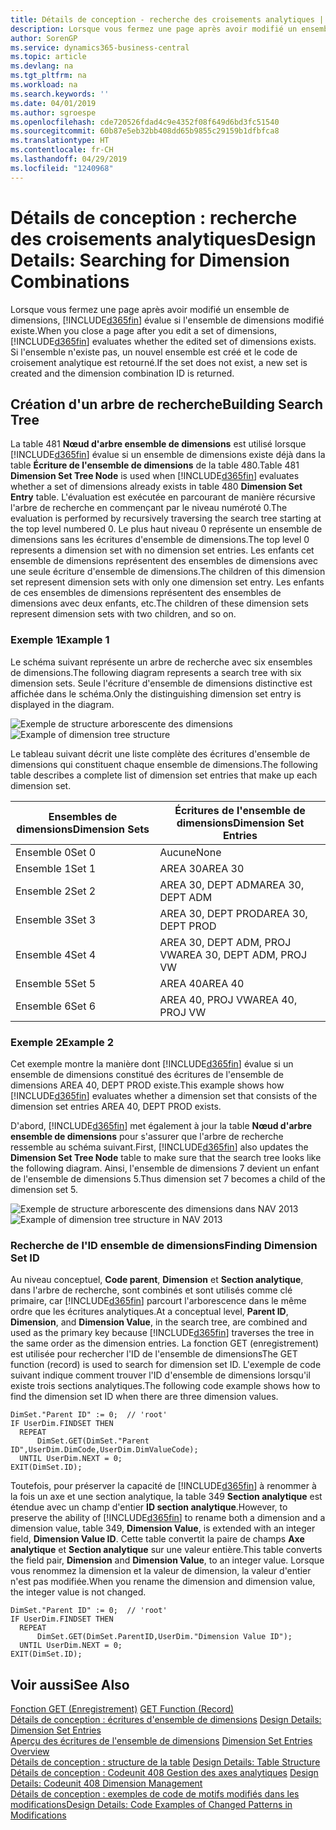 ```yaml
---
title: Détails de conception - recherche des croisements analytiques | Microsoft Docs
description: Lorsque vous fermez une page après avoir modifié un ensemble de dimensions, Business Central évalue si l'ensemble de dimensions modifié existe. Si l'ensemble n'existe pas, un nouvel ensemble est créé et le code de croisement analytique est retourné.
author: SorenGP
ms.service: dynamics365-business-central
ms.topic: article
ms.devlang: na
ms.tgt_pltfrm: na
ms.workload: na
ms.search.keywords: ''
ms.date: 04/01/2019
ms.author: sgroespe
ms.openlocfilehash: cde720526fdad4c9e4352f08f649d6bd3fc51540
ms.sourcegitcommit: 60b87e5eb32bb408dd65b9855c29159b1dfbfca8
ms.translationtype: HT
ms.contentlocale: fr-CH
ms.lasthandoff: 04/29/2019
ms.locfileid: "1240968"
---
```

# <a name="design-details-searching-for-dimension-combinations"></a><span data-ttu-id="4e208-104">Détails de conception : recherche des croisements analytiques</span><span class="sxs-lookup"><span data-stu-id="4e208-104">Design Details: Searching for Dimension Combinations</span></span>
<span data-ttu-id="4e208-105">Lorsque vous fermez une page après avoir modifié un ensemble de dimensions, [!INCLUDE[d365fin](includes/d365fin_md.md)] évalue si l'ensemble de dimensions modifié existe.</span><span class="sxs-lookup"><span data-stu-id="4e208-105">When you close a page after you edit a set of dimensions, [!INCLUDE[d365fin](includes/d365fin_md.md)] evaluates whether the edited set of dimensions exists.</span></span> <span data-ttu-id="4e208-106">Si l'ensemble n'existe pas, un nouvel ensemble est créé et le code de croisement analytique est retourné.</span><span class="sxs-lookup"><span data-stu-id="4e208-106">If the set does not exist, a new set is created and the dimension combination ID is returned.</span></span>  

## <a name="building-search-tree"></a><span data-ttu-id="4e208-107">Création d'un arbre de recherche</span><span class="sxs-lookup"><span data-stu-id="4e208-107">Building Search Tree</span></span>  
 <span data-ttu-id="4e208-108">La table 481 **Nœud d'arbre ensemble de dimensions** est utilisé lorsque [!INCLUDE[d365fin](includes/d365fin_md.md)] évalue si un ensemble de dimensions existe déjà dans la table **Écriture de l'ensemble de dimensions** de la table 480.</span><span class="sxs-lookup"><span data-stu-id="4e208-108">Table 481 **Dimension Set Tree Node** is used when [!INCLUDE[d365fin](includes/d365fin_md.md)] evaluates whether a set of dimensions already exists in table 480 **Dimension Set Entry** table.</span></span> <span data-ttu-id="4e208-109">L'évaluation est exécutée en parcourant de manière récursive l'arbre de recherche en commençant par le niveau numéroté 0.</span><span class="sxs-lookup"><span data-stu-id="4e208-109">The evaluation is performed by recursively traversing the search tree starting at the top level numbered 0.</span></span> <span data-ttu-id="4e208-110">Le plus haut niveau 0 représente un ensemble de dimensions sans les écritures d'ensemble de dimensions.</span><span class="sxs-lookup"><span data-stu-id="4e208-110">The top level 0 represents a dimension set with no dimension set entries.</span></span> <span data-ttu-id="4e208-111">Les enfants cet ensemble de dimensions représentent des ensembles de dimensions avec une seule écriture d'ensemble de dimensions.</span><span class="sxs-lookup"><span data-stu-id="4e208-111">The children of this dimension set represent dimension sets with only one dimension set entry.</span></span> <span data-ttu-id="4e208-112">Les enfants de ces ensembles de dimensions représentent des ensembles de dimensions avec deux enfants, etc.</span><span class="sxs-lookup"><span data-stu-id="4e208-112">The children of these dimension sets represent dimension sets with two children, and so on.</span></span>  

### <a name="example-1"></a><span data-ttu-id="4e208-113">Exemple 1</span><span class="sxs-lookup"><span data-stu-id="4e208-113">Example 1</span></span>  
 <span data-ttu-id="4e208-114">Le schéma suivant représente un arbre de recherche avec six ensembles de dimensions.</span><span class="sxs-lookup"><span data-stu-id="4e208-114">The following diagram represents a search tree with six dimension sets.</span></span> <span data-ttu-id="4e208-115">Seule l'écriture d'ensemble de dimensions distinctive est affichée dans le schéma.</span><span class="sxs-lookup"><span data-stu-id="4e208-115">Only the distinguishing dimension set entry is displayed in the diagram.</span></span>  

 <span data-ttu-id="4e208-116">![Exemple de structure arborescente des dimensions](media/nav2013_dimension_tree.png "Exemple de structure arborescente des dimensions")</span><span class="sxs-lookup"><span data-stu-id="4e208-116">![Example of dimension tree structure](media/nav2013_dimension_tree.png "Example of dimension tree structure")</span></span>  

 <span data-ttu-id="4e208-117">Le tableau suivant décrit une liste complète des écritures d'ensemble de dimensions qui constituent chaque ensemble de dimensions.</span><span class="sxs-lookup"><span data-stu-id="4e208-117">The following table describes a complete list of dimension set entries that make up each dimension set.</span></span>  

|<span data-ttu-id="4e208-118">Ensembles de dimensions</span><span class="sxs-lookup"><span data-stu-id="4e208-118">Dimension Sets</span></span>|<span data-ttu-id="4e208-119">Écritures de l'ensemble de dimensions</span><span class="sxs-lookup"><span data-stu-id="4e208-119">Dimension Set Entries</span></span>|  
|--------------------|---------------------------|  
|<span data-ttu-id="4e208-120">Ensemble 0</span><span class="sxs-lookup"><span data-stu-id="4e208-120">Set 0</span></span>|<span data-ttu-id="4e208-121">Aucune</span><span class="sxs-lookup"><span data-stu-id="4e208-121">None</span></span>|  
|<span data-ttu-id="4e208-122">Ensemble 1</span><span class="sxs-lookup"><span data-stu-id="4e208-122">Set 1</span></span>|<span data-ttu-id="4e208-123">AREA 30</span><span class="sxs-lookup"><span data-stu-id="4e208-123">AREA 30</span></span>|  
|<span data-ttu-id="4e208-124">Ensemble 2</span><span class="sxs-lookup"><span data-stu-id="4e208-124">Set 2</span></span>|<span data-ttu-id="4e208-125">AREA 30, DEPT ADM</span><span class="sxs-lookup"><span data-stu-id="4e208-125">AREA 30, DEPT ADM</span></span>|  
|<span data-ttu-id="4e208-126">Ensemble 3</span><span class="sxs-lookup"><span data-stu-id="4e208-126">Set 3</span></span>|<span data-ttu-id="4e208-127">AREA 30, DEPT PROD</span><span class="sxs-lookup"><span data-stu-id="4e208-127">AREA 30, DEPT PROD</span></span>|  
|<span data-ttu-id="4e208-128">Ensemble 4</span><span class="sxs-lookup"><span data-stu-id="4e208-128">Set 4</span></span>|<span data-ttu-id="4e208-129">AREA 30, DEPT ADM, PROJ VW</span><span class="sxs-lookup"><span data-stu-id="4e208-129">AREA 30, DEPT ADM, PROJ VW</span></span>|  
|<span data-ttu-id="4e208-130">Ensemble 5</span><span class="sxs-lookup"><span data-stu-id="4e208-130">Set 5</span></span>|<span data-ttu-id="4e208-131">AREA 40</span><span class="sxs-lookup"><span data-stu-id="4e208-131">AREA 40</span></span>|  
|<span data-ttu-id="4e208-132">Ensemble 6</span><span class="sxs-lookup"><span data-stu-id="4e208-132">Set 6</span></span>|<span data-ttu-id="4e208-133">AREA 40, PROJ VW</span><span class="sxs-lookup"><span data-stu-id="4e208-133">AREA 40, PROJ VW</span></span>|  

### <a name="example-2"></a><span data-ttu-id="4e208-134">Exemple 2</span><span class="sxs-lookup"><span data-stu-id="4e208-134">Example 2</span></span>  
 <span data-ttu-id="4e208-135">Cet exemple montre la manière dont [!INCLUDE[d365fin](includes/d365fin_md.md)] évalue si un ensemble de dimensions constitué des écritures de l'ensemble de dimensions AREA 40, DEPT PROD existe.</span><span class="sxs-lookup"><span data-stu-id="4e208-135">This example shows how [!INCLUDE[d365fin](includes/d365fin_md.md)] evaluates whether a dimension set that consists of the dimension set entries AREA 40, DEPT PROD exists.</span></span>  

 <span data-ttu-id="4e208-136">D'abord, [!INCLUDE[d365fin](includes/d365fin_md.md)] met également à jour la table **Nœud d'arbre ensemble de dimensions** pour s'assurer que l'arbre de recherche ressemble au schéma suivant.</span><span class="sxs-lookup"><span data-stu-id="4e208-136">First, [!INCLUDE[d365fin](includes/d365fin_md.md)] also updates the **Dimension Set Tree Node** table to make sure that the search tree looks like the following diagram.</span></span> <span data-ttu-id="4e208-137">Ainsi, l'ensemble de dimensions 7 devient un enfant de l'ensemble de dimensions 5.</span><span class="sxs-lookup"><span data-stu-id="4e208-137">Thus dimension set 7 becomes a child of the dimension set 5.</span></span>  

 <span data-ttu-id="4e208-138">![Exemple de structure arborescente des dimensions dans NAV 2013](media/nav2013_dimension_tree_example2.png "Exemple de structure arborescente des dimensions dans NAV 2013")</span><span class="sxs-lookup"><span data-stu-id="4e208-138">![Example of dimension tree structure in NAV 2013](media/nav2013_dimension_tree_example2.png "Example of dimension tree structure in NAV 2013")</span></span>  

### <a name="finding-dimension-set-id"></a><span data-ttu-id="4e208-139">Recherche de l'ID ensemble de dimensions</span><span class="sxs-lookup"><span data-stu-id="4e208-139">Finding Dimension Set ID</span></span>  
 <span data-ttu-id="4e208-140">Au niveau conceptuel, **Code parent**, **Dimension** et **Section analytique**, dans l'arbre de recherche, sont combinés et sont utilisés comme clé primaire, car [!INCLUDE[d365fin](includes/d365fin_md.md)] parcourt l'arborescence dans le même ordre que les écritures analytiques.</span><span class="sxs-lookup"><span data-stu-id="4e208-140">At a conceptual level, **Parent ID**, **Dimension**, and **Dimension Value**, in the search tree, are combined and used as the primary key because [!INCLUDE[d365fin](includes/d365fin_md.md)] traverses the tree in the same order as the dimension entries.</span></span> <span data-ttu-id="4e208-141">La fonction GET (enregistrement) est utilisée pour rechercher l'ID de l'ensemble de dimensions</span><span class="sxs-lookup"><span data-stu-id="4e208-141">The GET function (record) is used to search for dimension set ID.</span></span> <span data-ttu-id="4e208-142">L'exemple de code suivant indique comment trouver l'ID d'ensemble de dimensions lorsqu'il existe trois sections analytiques.</span><span class="sxs-lookup"><span data-stu-id="4e208-142">The following code example shows how to find the dimension set ID when there are three dimension values.</span></span>  

```  
DimSet."Parent ID" := 0;  // 'root'  
IF UserDim.FINDSET THEN  
  REPEAT  
      DimSet.GET(DimSet."Parent ID",UserDim.DimCode,UserDim.DimValueCode);  
  UNTIL UserDim.NEXT = 0;  
EXIT(DimSet.ID);  

```  

<span data-ttu-id="4e208-143">Toutefois, pour préserver la capacité de [!INCLUDE[d365fin](includes/d365fin_md.md)] à renommer à la fois un axe et une section analytique, la table 349 **Section analytique** est étendue avec un champ d'entier **ID section analytique**.</span><span class="sxs-lookup"><span data-stu-id="4e208-143">However, to preserve the ability of [!INCLUDE[d365fin](includes/d365fin_md.md)] to rename both a dimension and a dimension value, table 349, **Dimension Value**, is extended with an integer field, **Dimension Value ID**.</span></span> <span data-ttu-id="4e208-144">Cette table convertit la paire de champs **Axe analytique** et **Section analytique** sur une valeur entière.</span><span class="sxs-lookup"><span data-stu-id="4e208-144">This table converts the field pair, **Dimension** and **Dimension Value**, to an integer value.</span></span> <span data-ttu-id="4e208-145">Lorsque vous renommez la dimension et la valeur de dimension, la valeur d'entier n'est pas modifiée.</span><span class="sxs-lookup"><span data-stu-id="4e208-145">When you rename the dimension and dimension value, the integer value is not changed.</span></span>  

```  
DimSet."Parent ID" := 0;  // 'root'  
IF UserDim.FINDSET THEN  
  REPEAT  
      DimSet.GET(DimSet.ParentID,UserDim."Dimension Value ID");  
  UNTIL UserDim.NEXT = 0;  
EXIT(DimSet.ID);  

```  

## <a name="see-also"></a><span data-ttu-id="4e208-146">Voir aussi</span><span class="sxs-lookup"><span data-stu-id="4e208-146">See Also</span></span>  
 <span data-ttu-id="4e208-147">[Fonction GET (Enregistrement)](/dynamics-nav/GET-Function--Record-)  </span><span class="sxs-lookup"><span data-stu-id="4e208-147">[GET Function (Record)](/dynamics-nav/GET-Function--Record-)  </span></span>  
 <span data-ttu-id="4e208-148">[Détails de conception : écritures d'ensemble de dimensions](design-details-dimension-set-entries.md) </span><span class="sxs-lookup"><span data-stu-id="4e208-148">[Design Details: Dimension Set Entries](design-details-dimension-set-entries.md) </span></span>  
 <span data-ttu-id="4e208-149">[Aperçu des écritures de l'ensemble de dimensions](design-details-dimension-set-entries-overview.md) </span><span class="sxs-lookup"><span data-stu-id="4e208-149">[Dimension Set Entries Overview](design-details-dimension-set-entries-overview.md) </span></span>  
 <span data-ttu-id="4e208-150">[Détails de conception : structure de la table](design-details-table-structure.md) </span><span class="sxs-lookup"><span data-stu-id="4e208-150">[Design Details: Table Structure](design-details-table-structure.md) </span></span>  
 <span data-ttu-id="4e208-151">[Détails de conception : Codeunit 408 Gestion des axes analytiques](design-details-codeunit-408-dimension-management.md) </span><span class="sxs-lookup"><span data-stu-id="4e208-151">[Design Details: Codeunit 408 Dimension Management](design-details-codeunit-408-dimension-management.md) </span></span>  
 [<span data-ttu-id="4e208-152">Détails de conception : exemples de code de motifs modifiés dans les modifications</span><span class="sxs-lookup"><span data-stu-id="4e208-152">Design Details: Code Examples of Changed Patterns in Modifications</span></span>](design-details-code-examples-of-changed-patterns-in-modifications.md)
